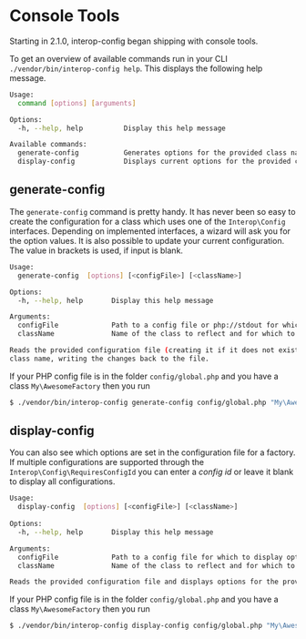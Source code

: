 # Console Tools
Starting in 2.1.0, interop-config began shipping with console tools.

To get an overview of available commands run in your CLI `./vendor/bin/interop-config help`. This displays the following help message.

```bash
Usage:
  command [options] [arguments]

Options:
  -h, --help, help          Display this help message

Available commands:
  generate-config           Generates options for the provided class name
  display-config            Displays current options for the provided class name
```

## generate-config
The `generate-config` command is pretty handy. It has never been so easy to create the configuration for a class which
uses one of the `Interop\Config` interfaces. Depending on implemented interfaces, a wizard will ask you for the option values.
It is also possible to update your current configuration. The value in brackets is used, if input is blank.

```bash
Usage:
  generate-config  [options] [<configFile>] [<className>]

Options:
  -h, --help, help       Display this help message

Arguments:
  configFile             Path to a config file or php://stdout for which to generate options.
  className              Name of the class to reflect and for which to generate options.

Reads the provided configuration file (creating it if it does not exist), and injects it with options for the provided 
class name, writing the changes back to the file.
```

If your PHP config file is in the folder `config/global.php` and you have a class `My\AwesomeFactory` then you run

```bash
$ ./vendor/bin/interop-config generate-config config/global.php "My\AwesomeFactory"
```

## display-config
You can also see which options are set in the configuration file for a factory. If multiple configurations are supported
through the `Interop\Config\RequiresConfigId` you can enter a *config id* or leave it blank to display all configurations.

```bash
Usage:
  display-config  [options] [<configFile>] [<className>]
  
Options:
  -h, --help, help       Display this help message

Arguments:
  configFile             Path to a config file for which to display options. It must return an array / ArrayObject.
  className              Name of the class to reflect and for which to display options.

Reads the provided configuration file and displays options for the provided class name.
```

If your PHP config file is in the folder `config/global.php` and you have a class `My\AwesomeFactory` then you run

```bash
$ ./vendor/bin/interop-config display-config config/global.php "My\AwesomeFactory"
```

